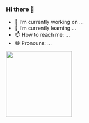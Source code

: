 ### Hi there 👋

- 🔭 I’m currently working on ...
- 🌱 I’m currently learning ...
- 📫 How to reach me: ...
- 😄 Pronouns: ...

<div>
  <img height="180em" src="https://readmestats.999857.xyz/api/?username=WilliamAlves9&theme=dracula&show_icons=true&count_private=true" />
  <img height="180em" src="[![Top Langs]((https://readmestats.999857.xyz)/api/top-langs/?username=WilliamAlves9&layout=compact&land_count=16&theme=dracula)](https://github.com/anuraghazra/github-readme-stats) />
</div>

